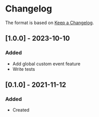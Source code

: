 ﻿# Changelog
The format is based on [Keep a Changelog](https://keepachangelog.com/en/1.0.0/).

## [1.0.0] - 2023-10-10
### Added
- Add global custom event feature
- Write tests

## [0.1.0] - 2021-11-12
### Added
- Created
